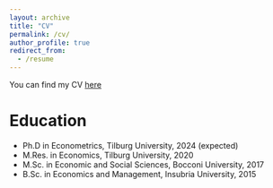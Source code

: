 ```yaml
---
layout: archive
title: "CV"
permalink: /cv/
author_profile: true
redirect_from:
  - /resume
---
```


You can find my CV [here](/files/CV_Bernasconi.pdf)

Education
======
* Ph.D in Econometrics, Tilburg University, 2024 (expected)
* M.Res. in Economics, Tilburg University, 2020
* M.Sc. in Economic and Social Sciences, Bocconi University, 2017
* B.Sc. in Economics and Management, Insubria University, 2015
